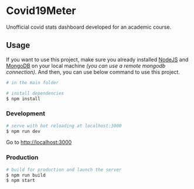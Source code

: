 # Covid19Meter

Unofficial covid stats dashboard developed for an academic course.

## Usage

If you want to use this project, make sure you already installed [NodeJS](https://nodejs.org/en/) and [MongoDB](https://www.mongodb.com/en) on your local machine _(you can use a remote mongodb connection)_. And then, you can use below command to use this project.

``` bash
# in the main folder

# install dependencies
$ npm install
```

### Development

``` bash
# serve with hot reloading at localhost:3000
$ npm run dev
```

Go to [http://localhost:3000](http://localhost:3000)

### Production

``` bash
# build for production and launch the server
$ npm run build
$ npm start
```